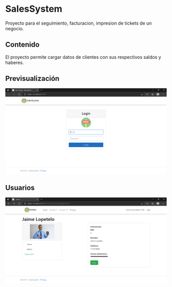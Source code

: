 # SalesSystem
Proyecto para el seguimiento, facturacion, impresion de tickets de un negocio.

## Contenido
El proyecto permite cargar datos de clientes con sus respectivos saldos y haberes.

## Previsualización

![](/images/inicio.png)

## Usuarios

![](/images/users.png)
